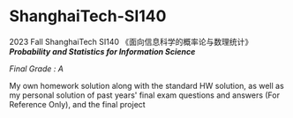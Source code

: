 # ShanghaiTech-SI140

2023 Fall ShanghaiTech SI140 《面向信息科学的概率论与数理统计》  
***Probability and Statistics for Information Science***
 
*Final Grade : A*

My own homework solution along with the standard HW solution, as well as my personal solution of past years' final exam questions and answers (For Reference Only), and the final project
